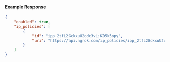 <!-- Code generated for API Clients. DO NOT EDIT. -->

#### Example Response

```json
{
	"enabled": true,
	"ip_policies": [
		{
			"id": "ipp_2tfL2GckxuU2odc3vLjKD5k5opy",
			"uri": "https://api.ngrok.com/ip_policies/ipp_2tfL2GckxuU2odc3vLjKD5k5opy"
		}
	]
}
```
